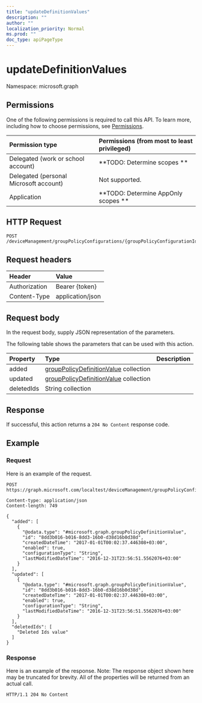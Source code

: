 ```yaml
---
title: "updateDefinitionValues"
description: ""
author: ""
localization_priority: Normal
ms.prod: ""
doc_type: apiPageType
---
```


# updateDefinitionValues

Namespace: microsoft.graph



## Permissions
One of the following permissions is required to call this API. To learn more, including how to choose permissions, see [Permissions](/concepts/permissions-reference.md).

|Permission type|Permissions (from most to least privileged)|
|:---|:---|
|Delegated (work or school account)|**TODO: Determine scopes **|
|Delegated (personal Microsoft account)|Not supported.|
|Application|**TODO: Determine AppOnly scopes **|

## HTTP Request
<!-- {
  "blockType": "ignored"
}
-->
``` http
POST /deviceManagement/groupPolicyConfigurations/{groupPolicyConfigurationId}/updateDefinitionValues
```

## Request headers
|Header|Value|
|:---|:---|
|Authorization|Bearer {token}|
|Content-Type|application/json|

## Request body
In the request body, supply JSON representation of the parameters.

The following table shows the parameters that can be used with this action.

|Property|Type|Description|
|:---|:---|:---|
|added|[groupPolicyDefinitionValue](../resources/grouppolicydefinitionvalue.md) collection||
|updated|[groupPolicyDefinitionValue](../resources/grouppolicydefinitionvalue.md) collection||
|deletedIds|String collection||



## Response
If successful, this action returns a `204 No Content` response code.

## Example

### Request
Here is an example of the request.
<!-- {
  "blockType": "request",
  "name": "grouppolicyconfiguration_updatedefinitionvalues"
}
-->
``` http
POST https://graph.microsoft.com/localtest/deviceManagement/groupPolicyConfigurations/{groupPolicyConfigurationId}/updateDefinitionValues

Content-type: application/json
Content-length: 749

{
  "added": [
    {
      "@odata.type": "#microsoft.graph.groupPolicyDefinitionValue",
      "id": "8dd3b016-b016-8dd3-16b0-d38d16b0d38d",
      "createdDateTime": "2017-01-01T00:02:37.446308+03:00",
      "enabled": true,
      "configurationType": "String",
      "lastModifiedDateTime": "2016-12-31T23:56:51.5562076+03:00"
    }
  ],
  "updated": [
    {
      "@odata.type": "#microsoft.graph.groupPolicyDefinitionValue",
      "id": "8dd3b016-b016-8dd3-16b0-d38d16b0d38d",
      "createdDateTime": "2017-01-01T00:02:37.446308+03:00",
      "enabled": true,
      "configurationType": "String",
      "lastModifiedDateTime": "2016-12-31T23:56:51.5562076+03:00"
    }
  ],
  "deletedIds": [
    "Deleted Ids value"
  ]
}
```

### Response
Here is an example of the response. Note: The response object shown here may be truncated for brevity. All of the properties will be returned from an actual call.
<!-- {
  "blockType": "response",
  "truncated": true
}
-->
``` http
HTTP/1.1 204 No Content
```

